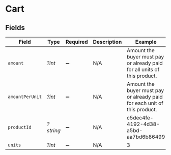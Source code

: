 # Cart


## Fields

| Field                                                                    | Type                                                                     | Required                                                                 | Description                                                              | Example                                                                  |
| ------------------------------------------------------------------------ | ------------------------------------------------------------------------ | ------------------------------------------------------------------------ | ------------------------------------------------------------------------ | ------------------------------------------------------------------------ |
| `amount`                                                                 | *?int*                                                                   | :heavy_minus_sign:                                                       | N/A                                                                      | Amount the buyer must pay or already paid for all units of this product. |
| `amountPerUnit`                                                          | *?int*                                                                   | :heavy_minus_sign:                                                       | N/A                                                                      | Amount the buyer must pay or already paid for each unit of this product. |
| `productId`                                                              | *?string*                                                                | :heavy_minus_sign:                                                       | N/A                                                                      | c5dec4fe-4192-4d38-a5bd-aa7bd6b86499                                     |
| `units`                                                                  | *?int*                                                                   | :heavy_minus_sign:                                                       | N/A                                                                      | 3                                                                        |